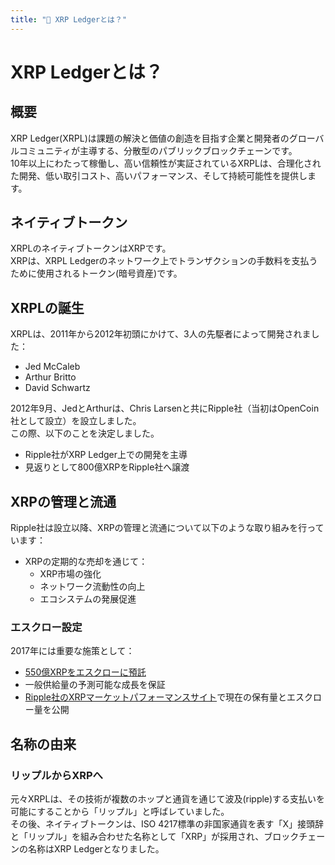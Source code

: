 ```yaml
---
title: "📘 XRP Ledgerとは？"
---
```


# XRP Ledgerとは？

## 概要

XRP Ledger(XRPL)は課題の解決と価値の創造を目指す企業と開発者のグローバルコミュニティが主導する、分散型のパブリックブロックチェーンです。<br>10年以上にわたって稼働し、高い信頼性が実証されているXRPLは、合理化された開発、低い取引コスト、高いパフォーマンス、そして持続可能性を提供します。

## ネイティブトークン

XRPLのネイティブトークンはXRPです。<br>
XRPは、XRPL Ledgerのネットワーク上でトランザクションの手数料を支払うために使用されるトークン(暗号資産)です。

## XRPLの誕生

XRPLは、2011年から2012年初頭にかけて、3人の先駆者によって開発されました：

- Jed McCaleb
- Arthur Britto
- David Schwartz

2012年9月、JedとArthurは、Chris Larsenと共にRipple社（当初はOpenCoin社として設立）を設立しました。<br>
この際、以下のことを決定しました。

- Ripple社がXRP Ledger上での開発を主導
- 見返りとして800億XRPをRipple社へ譲渡

## XRPの管理と流通

Ripple社は設立以降、XRPの管理と流通について以下のような取り組みを行っています：

- XRPの定期的な売却を通じて：
  - XRP市場の強化
  - ネットワーク流動性の向上
  - エコシステムの発展促進

### エスクロー設定
2017年には重要な施策として：
- [550億XRPをエスクローに預託](https://ripple.com/insights/ripple-escrows-55-billion-xrp-for-supply-predictability/)
- 一般供給量の予測可能な成長を保証
- [Ripple社のXRPマーケットパフォーマンスサイト](https://ripple.com/xrp)で現在の保有量とエスクロー量を公開

## 名称の由来

### リップルからXRPへ

元々XRPLは、その技術が複数のホップと通貨を通じて波及(ripple)する支払いを可能にすることから「リップル」と呼ばレていました。<br>
その後、ネイティブトークンは、ISO 4217標準の非国家通貨を表す「X」接頭辞と「リップル」を組み合わせた名称として「XRP」が採用され、ブロックチェーンの名称はXRP Ledgerとなりました。